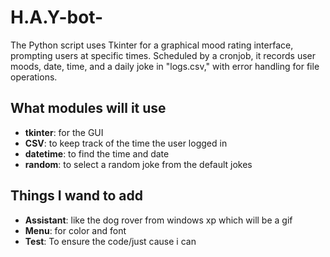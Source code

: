 # H.A.Y-bot-
The Python script uses Tkinter for a graphical mood rating interface, prompting users at specific times. Scheduled by a cronjob, it records user moods, date, time, and a daily joke in "logs.csv," with error handling for file operations.


## What modules will it use
- **tkinter**: for the GUI
- **CSV**: to keep track of the time the user logged in
- **datetime**: to find the time and date
-  **random**: to select a random joke from the default jokes


## Things I wand to add
- **Assistant**: like the dog rover from windows xp which will be a gif
- **Menu**: for color and font 
- **Test**: To ensure the code/just cause i can
